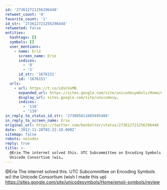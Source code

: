 ```yaml
---
id: '273612721256296448'
retweet_count: '0'
favorite_count: '1'
id_str: '273612721256296448'
retweeted: false
entities:
  hashtags: []
  symbols: []
  user_mentions:
    - name: Erie
      screen_name: Erie
      indices:
        - '0'
        - '5'
      id_str: '1676151'
      id: '1676151'
  urls:
    - url: https://t.co/idsCXxMB
      expanded_url: https://sites.google.com/site/unicodesymbols/Home/emoji-symbols/review
      display_url: sites.google.com/site/unicodesy…
      indices:
        - '118'
        - '139'
in_reply_to_status_id_str: '273605811685695488'
in_reply_to_screen_name: Erie
original_url: https://twitter.com/benbalter/status/273612721256296448
date: '2012-11-28T02:22:10.000Z'
sitemap: false
robots: noindex
reply: true
title: >-
  @Erie The internet solved this. UTC Subcommittee on Encoding Symbols w/i the
  Unicode Consortium (wis…
---
```


@Erie The internet solved this. UTC Subcommittee on Encoding Symbols w/i the Unicode Consortium (wish I made this up) https://sites.google.com/site/unicodesymbols/Home/emoji-symbols/review